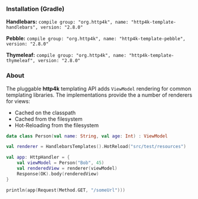 ### Installation (Gradle)
**Handlebars:** ```compile group: "org.http4k", name: "http4k-template-handlebars", version: "2.8.0"```

**Pebble:** ```compile group: "org.http4k", name: "http4k-template-pebble", version: "2.8.0"```

**Thymeleaf:** ```compile group: "org.http4k", name: "http4k-template-thymeleaf", version: "2.8.0"```

### About
The pluggable **http4k** templating API adds `ViewModel` rendering for common templating libraries. The implementations provide the a number of renderers for views:
* Cached on the classpath
* Cached from the filesystem
* Hot-Reloading from the filesystem

```kotlin
data class Person(val name: String, val age: Int) : ViewModel

val renderer = HandlebarsTemplates().HotReload("src/test/resources")

val app: HttpHandler = {
    val viewModel = Person("Bob", 45)
    val renderedView = renderer(viewModel)
    Response(OK).body(renderedView)
}

println(app(Request(Method.GET, "/someUrl")))
```
